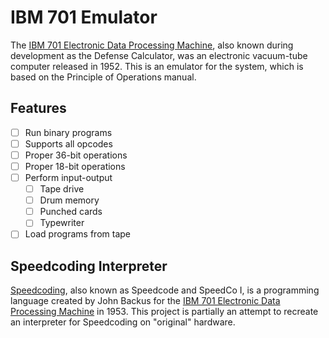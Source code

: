 # IBM 701 Emulator
The [IBM 701 Electronic Data Processing Machine](https://en.wikipedia.org/wiki/IBM_701), also known during development as the Defense Calculator, was an electronic vacuum-tube computer released in 1952. This is an emulator for the system, which is based on the Principle of Operations manual.

## Features
 - [ ] Run binary programs
 - [ ] Supports all opcodes
 - [ ] Proper 36-bit operations
 - [ ] Proper 18-bit operations
 - [ ] Perform input-output
   - [ ] Tape drive
   - [ ] Drum memory
   - [ ] Punched cards
   - [ ] Typewriter
 - [ ] Load programs from tape

## Speedcoding Interpreter
[Speedcoding](https://en.wikipedia.org/wiki/Speedcoding), also known as Speedcode and SpeedCo I, is a programming language created by John Backus for the [IBM 701 Electronic Data Processing Machine](https://en.wikipedia.org/wiki/IBM_701) in 1953. This project is partially an attempt to recreate an interpreter for Speedcoding on "original" hardware.
